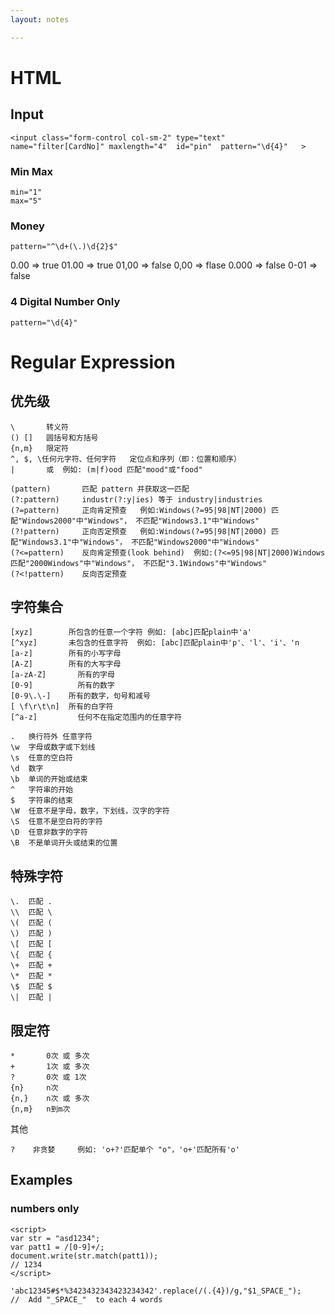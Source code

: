 ```yaml
---
layout: notes

---
```


#   HTML 
##  Input 
```
<input class="form-control col-sm-2" type="text"  name="filter[CardNo]" maxlength="4"  id="pin"  pattern="\d{4}"   >
```
### Min Max 
```
min="1" 
max="5"
```


### Money 
```
pattern="^\d+(\.)\d{2}$" 
```
0.00  => true
01.00 => true
01,00 => false
0,00  => flase
0.000 => false
0-01  => false
### 4 Digital Number Only 
```
pattern="\d{4}"
```

#  Regular Expression 
##  优先级
```
\       转义符
() []   圆括号和方括号
{n,m}   限定符
^, $, \任何元字符、任何字符	定位点和序列（即：位置和顺序）
|       或  例如: (m|f)ood 匹配"mood"或"food"
```
```
(pattern)   	匹配 pattern 并获取这一匹配
(?:pattern) 	industr(?:y|ies) 等于 industry|industries
(?=pattern)  	正向肯定预查   例如:Windows(?=95|98|NT|2000) 匹配"Windows2000"中"Windows"， 不匹配"Windows3.1"中"Windows"
(?!pattern) 	正向否定预查   例如:Windows(?=95|98|NT|2000) 匹配"Windows3.1"中"Windows"， 不匹配"Windows2000"中"Windows"
(?<=pattern) 	反向肯定预查(look behind)  例如:(?<=95|98|NT|2000)Windows 匹配"2000Windows"中"Windows"， 不匹配"3.1Windows"中"Windows"
(?<!pattern)	反向否定预查
```
##  字符集合
```
[xyz]        所包含的任意一个字符 例如: [abc]匹配plain中'a'
[^xyz]       未包含的任意字符  例如: [abc]匹配plain中'p'、'l'、'i'、'n
[a-z]        所有的小写字母 
[A-Z]        所有的大写字母 
[a-zA-Z] 	   所有的字母 
[0-9] 		   所有的数字 
[0-9\.\-] 	 所有的数字，句号和减号 
[ \f\r\t\n]  所有的白字符
[^a-z]		   任何不在指定范围内的任意字符
```
```
.	换行符外 任意字符
\w	字母或数字或下划线
\s	任意的空白符
\d	数字
\b	单词的开始或结束
^   字符串的开始
$   字符串的结束
\W	任意不是字母，数字，下划线，汉字的字符
\S	任意不是空白符的字符
\D	任意非数字的字符
\B	不是单词开头或结束的位置
```
##    特殊字符
```
\.  匹配 .
\\  匹配 \ 
\(  匹配 (
\)  匹配 )
\[  匹配 [
\{  匹配 {
\+  匹配 +
\*  匹配 *
\$  匹配 $
\|  匹配 |
```
##    限定符
```
*       0次 或 多次
+	    1次 或 多次
?	    0次 或 1次
{n}	    n次
{n,}    n次 或 多次
{n,m}   n到m次

```
其他
```
?    非贪婪     例如: 'o+?'匹配单个 "o"，'o+'匹配所有'o'
```

## Examples
### numbers only
```
<script>
var str = "asd1234";
var patt1 = /[0-9]+/;
document.write(str.match(patt1));
// 1234
</script>
```

```
'abc12345#$*%3423432343423234342'.replace(/(.{4})/g,"$1_SPACE_");   
//  Add "_SPACE_"  to each 4 words 
```


